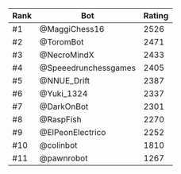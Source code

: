 Rank|Bot|Rating
---|---|---
#1|@MaggiChess16|2526
#2|@ToromBot|2471
#3|@NecroMindX|2433
#4|@Speeedrunchessgames|2405
#5|@NNUE_Drift|2387
#6|@Yuki_1324|2337
#7|@DarkOnBot|2301
#8|@RaspFish|2270
#9|@ElPeonElectrico|2252
#10|@colinbot|1810
#11|@pawnrobot|1267
